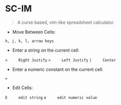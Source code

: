 # SC-IM

> A curse based, vim-like spreadsheet calculator.

- Move Between Cells:

`h, j, k, l, arrow keys`

- Enter a string on the current cell:

`<     Right Justify`
`>     Left Justify`
`|     Center`

- Enter a numeric constant on the current cell:

`=`

- Edit Cells:

`E     edit string`
`e     edit numeric value`
